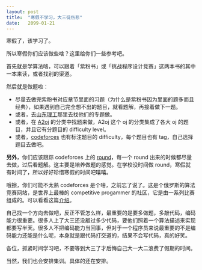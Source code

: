 ```yaml
---
layout: post
title:  "寒假不学习，大三徒伤悲"
date:   2099-01-21
---
```


寒假了，该学习了。

所以寒假你们应该做些啥？这里给你们一些参考吧。

首先就是学算法咯，可以跟着「紫粉书」或「挑战程序设计竞赛」这两本书的其中一本来读，或者找别的渠道。

然后就是做题啦：
* 尽量去做完紫粉书对应章节里面的习题（为什么是紫粉书因为里面的题多而且经典），如果遇到自己完全想不出的题目，就看题解，再接着做下一题。
* 或者，去[山东理工][sdut]那里去找他们的专题做。
* 或者，在 [A2oj][A2oj] 的分类中找题来做，A2oj 这个 oj 的分类集成了各大 oj 的题目，并且它有分题目的 difficulty level。
* 或者，[codeforces][codeforces] 也有标注题目的 difficulty，每个题目也有 tag，自己选择题目去做吧。

**另外**，你们应该跟踪 codeforces 上的 [round][round]，每一个 round 出来的时候都尽量去做，过后看题解。这主要是培养做题的感觉。在学校没时间做 round，寒假就有时间了，所以好好珍惜寒假的时间吧嘻嘻。

哦擦，你们可能不太熟 codeforces 是个啥，之前忘了说了。这是个俄罗斯的算法竞赛网站，是世界上最棒的 competitive progammer 的社区，它是由一系列比赛组成的。可以看看这篇[介绍][intro]。

自己找一个方向去做吧，反正不管怎么样，最重要的是要多做题，多敲代码，编码能力很重要。很多人上了大三还没敲过多少代码，要他们照着一个算法描述来实现都要写半天。很多人不把编码能力当回事，但对于一个程序员来说最重要的不是编码能力还能是什么呢，本身就是跟代码打交道的，结果不会写代码，真的好笑。

各位，抓紧时间学习吧，不要等到大三了才后悔自己大一大二浪费了假期的时间。

当然，我们也会安排集训。具体的还在安排。

[A2oj]: https://a2oj.com/Categories.jsp
[codeforces]: https://codeforces.com/problemset
[sdut]: http://sdutacm.cn/onlinejudge2/index.php/Home/Contest/contestlist/contestcategory/1
[round]: https://codeforces.com/contests
[intro]: https://blog.csdn.net/y990041769/article/details/19472749
